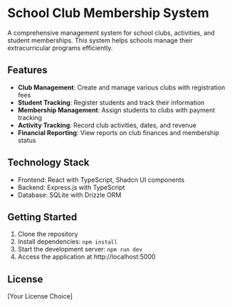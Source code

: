 
# School Club Membership System

A comprehensive management system for school clubs, activities, and student memberships. This system helps schools manage their extracurricular programs efficiently.

## Features

- **Club Management**: Create and manage various clubs with registration fees
- **Student Tracking**: Register students and track their information
- **Membership Management**: Assign students to clubs with payment tracking
- **Activity Tracking**: Record club activities, dates, and revenue
- **Financial Reporting**: View reports on club finances and membership status

## Technology Stack

- Frontend: React with TypeScript, Shadcn UI components
- Backend: Express.js with TypeScript
- Database: SQLite with Drizzle ORM

## Getting Started

1. Clone the repository
2. Install dependencies: `npm install`
3. Start the development server: `npm run dev`
4. Access the application at http://localhost:5000

## License

[Your License Choice]
